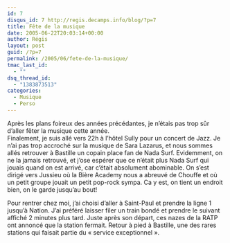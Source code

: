 ```yaml
---
id: 7
disqus_id: 7 http://regis.decamps.info/blog/?p=7
title: Fête de la musique
date: 2005-06-22T20:03:14+00:00
author: Régis
layout: post
guid: /?p=7
permalink: /2005/06/fete-de-la-musique/
tmac_last_id:
  - ""
dsq_thread_id:
  - "1383873513"
categories:
  - Musique
  - Perso
---
```

<p class="mobile-post">
  Après les plans foireux des années précédantes, je n’étais pas trop sûr d’aller fêter la musique cette année.<br /> Finalement, je suis allé vers 22h à l’hôtel Sully pour un concert de Jazz. Je n’ai pas trop accroché sur la musique de Sara Lazarus, et nous sommes allés retrouver à Bastille un copain place fan de Nada Surf. Evidemment, on ne la jamais retrouvé, et j’ose espérer que ce n’était plus Nada Surf qui jouais quand on est arrivé, car c’était absolument abominable. On s’est dirigé vers Jussieu où la Bière Academy nous a abreuvé de Chouffe et où un petit groupe jouait un petit pop-rock sympa. Ca y est, on tient un endroit bien, on le garde jusqu’au bout!
</p>

<p class="mobile-post">
  Pour rentrer chez moi, j’ai choisi d’aller à Saint-Paul et prendre la ligne 1 jusqu’à Nation. J’ai préféré laisser filer un train bondé et prendre le suivant affiché 2 minutes plus tard. Juste après son départ, ces nazes de la RATP ont annoncé que la station fermait. Retour à pied à Bastille, une des rares stations qui faisait partie du « service exceptionnel ».
</p>
